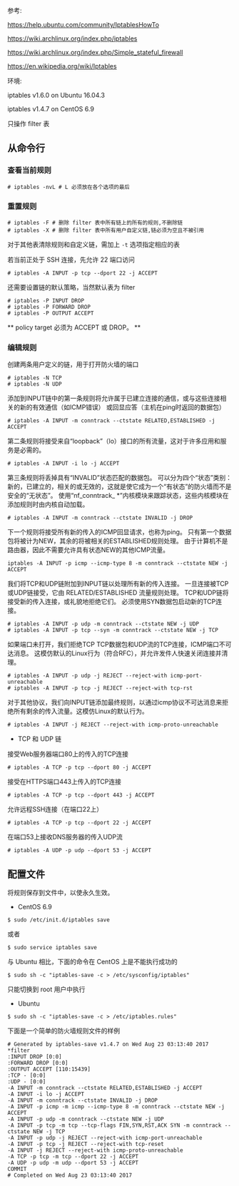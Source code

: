 参考:

https://help.ubuntu.com/community/IptablesHowTo

https://wiki.archlinux.org/index.php/iptables

https://wiki.archlinux.org/index.php/Simple_stateful_firewall

https://en.wikipedia.org/wiki/Iptables


环境:

iptables v1.6.0 on Ubuntu 16.04.3

iptables v1.4.7 on CentOS 6.9

只操作 filter 表


## 从命令行

### 查看当前规则

```
# iptables -nvL # L 必须放在各个选项的最后
```

### 重置规则

```
# iptables -F # 删除 filter 表中所有链上的所有的规则,不删除链
# iptables -X # 删除 filter 表中所有用户自定义链,链必须为空且不被引用
```

对于其他表清除规则和自定义链，需加上 ```-t``` 选项指定相应的表

若当前正处于 SSH 连接，先允许 22 端口访问

```
# iptables -A INPUT -p tcp --dport 22 -j ACCEPT
```

还需要设置链的默认策略，当然默认表为 filter

```
# iptables -P INPUT DROP
# iptables -P FORWARD DROP
# iptables -P OUTPUT ACCEPT
```

** policy target 必须为 ACCEPT 或 DROP。 **


### 编辑规则

创建两条用户定义的链，用于打开防火墙的端口

```
# iptables -N TCP
# iptables -N UDP
```

添加到INPUT链中的第一条规则将允许属于已建立连接的通信，或与这些连接相关的新的有效通信（如ICMP错误）
或回显应答（主机在ping时返回的数据包）

```
# iptables -A INPUT -m conntrack --ctstate RELATED,ESTABLISHED -j ACCEPT
```

第二条规则将接受来自“loopback”（lo）接口的所有流量，这对于许多应用和服务是必需的。

```
# iptables -A INPUT -i lo -j ACCEPT
```

第三条规则将丢掉具有“INVALID”状态匹配的数据包。 可以分为四个“状态”类别：新的，已建立的，相关的或无效的，这就是使它成为一个“有状态”的防火墙而不是安全的“无状态”。 使用“nf_conntrack_ \*”内核模块来跟踪状态，这些内核模块在添加规则时由内核自动加载。

```
# iptables -A INPUT -m conntrack --ctstate INVALID -j DROP
```

下一个规则将接受所有新的传入的ICMP回显请求，也称为ping。 只有第一个数据包将被计为NEW，其余的将被相关的ESTABLISHED规则处理。 由于计算机不是路由器，因此不需要允许具有状态NEW的其他ICMP流量。

```
iptables -A INPUT -p icmp --icmp-type 8 -m conntrack --ctstate NEW -j ACCEPT
```

我们将TCP和UDP链附加到INPUT链以处理所有新的传入连接。 一旦连接被TCP或UDP链接受，它由 RELATED/ESTABLISHED 流量规则处理。 TCP和UDP链将接受新的传入连接，或礼貌地拒绝它们。 必须使用SYN数据包启动新的TCP连接。

```
# iptables -A INPUT -p udp -m conntrack --ctstate NEW -j UDP
# iptables -A INPUT -p tcp --syn -m conntrack --ctstate NEW -j TCP
```

如果端口未打开，我们拒绝TCP TCP数据包和UDP流的TCP连接，ICMP端口不可达消息。 这模仿默认的Linux行为（符合RFC），并允许发件人快速关闭连接并清理。

```
# iptables -A INPUT -p udp -j REJECT --reject-with icmp-port-unreachable
# iptables -A INPUT -p tcp -j REJECT --reject-with tcp-rst
```

对于其他协议，我们向INPUT链添加最终规则，以通过icmp协议不可达消息来拒绝所有剩余的传入流量。这模仿Linux的默认行为。

```
# iptables -A INPUT -j REJECT --reject-with icmp-proto-unreachable
```

* TCP 和 UDP 链

接受Web服务器端口80上的传入的TCP连接

```
# iptables -A TCP -p tcp --dport 80 -j ACCEPT
```

接受在HTTPS端口443上传入的TCP连接

```
# iptables -A TCP -p tcp --dport 443 -j ACCEPT
```

允许远程SSH连接（在端口22上）

```
# iptables -A TCP -p tcp --dport 22 -j ACCEPT
```

在端口53上接收DNS服务器的传入UDP流

```
# iptables -A UDP -p udp --dport 53 -j ACCEPT
```


## 配置文件

将规则保存到文件中，以使永久生效。

* CentOS 6.9

```terminal
$ sudo /etc/init.d/iptables save
```
或者
```terminal
$ sudo service iptables save
```

与 Ubuntu 相比，下面的命令在 CentOS 上是不能执行成功的

```terminal
$ sudo sh -c "iptables-save -c > /etc/sysconfig/iptables"
```

只能切换到 root 用户中执行

* Ubuntu

```terminal
$ sudo sh -c "iptables-save -c > /etc/iptables.rules"
```

下面是一个简单的防火墙规则文件的样例

```config
# Generated by iptables-save v1.4.7 on Wed Aug 23 03:13:40 2017
*filter
:INPUT DROP [0:0]
:FORWARD DROP [0:0]
:OUTPUT ACCEPT [110:15439]
:TCP - [0:0]
:UDP - [0:0]
-A INPUT -m conntrack --ctstate RELATED,ESTABLISHED -j ACCEPT
-A INPUT -i lo -j ACCEPT
-A INPUT -m conntrack --ctstate INVALID -j DROP
-A INPUT -p icmp -m icmp --icmp-type 8 -m conntrack --ctstate NEW -j ACCEPT
-A INPUT -p udp -m conntrack --ctstate NEW -j UDP
-A INPUT -p tcp -m tcp --tcp-flags FIN,SYN,RST,ACK SYN -m conntrack --ctstate NEW -j TCP
-A INPUT -p udp -j REJECT --reject-with icmp-port-unreachable
-A INPUT -p tcp -j REJECT --reject-with tcp-reset
-A INPUT -j REJECT --reject-with icmp-proto-unreachable
-A TCP -p tcp -m tcp --dport 22 -j ACCEPT
-A UDP -p udp -m udp --dport 53 -j ACCEPT
COMMIT
# Completed on Wed Aug 23 03:13:40 2017
```
